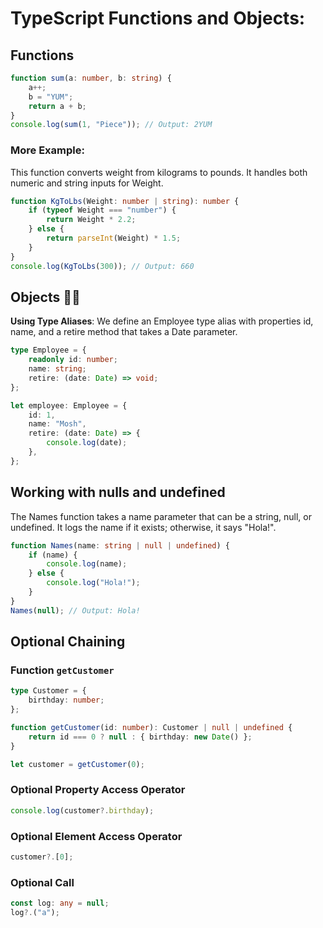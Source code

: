 # TypeScript Functions and Objects:

## Functions

```typescript
function sum(a: number, b: string) {
	a++;
	b = "YUM";
	return a + b;
}
console.log(sum(1, "Piece")); // Output: 2YUM
```

### More Example:

This function converts weight from kilograms to pounds. It handles both numeric and string inputs for Weight.

```typescript
function KgToLbs(Weight: number | string): number {
	if (typeof Weight === "number") {
		return Weight * 2.2;
	} else {
		return parseInt(Weight) * 1.5;
	}
}
console.log(KgToLbs(300)); // Output: 660
```

## Objects 🧍‍♂️

**Using Type Aliases**:
We define an Employee type alias with properties id, name, and a retire method that takes a Date parameter.

```typescript
type Employee = {
	readonly id: number;
	name: string;
	retire: (date: Date) => void;
};

let employee: Employee = {
	id: 1,
	name: "Mosh",
	retire: (date: Date) => {
		console.log(date);
	},
};
```

## Working with nulls and undefined

The Names function takes a name parameter that can be a string, null, or undefined. It logs the name if it exists; otherwise, it says "Hola!".

```typescript
function Names(name: string | null | undefined) {
	if (name) {
		console.log(name);
	} else {
		console.log("Hola!");
	}
}
Names(null); // Output: Hola!
```

## Optional Chaining

### Function `getCustomer`

```typescript
type Customer = {
	birthday: number;
};

function getCustomer(id: number): Customer | null | undefined {
	return id === 0 ? null : { birthday: new Date() };
}

let customer = getCustomer(0);
```

### Optional Property Access Operator

```typescript
console.log(customer?.birthday);
```

### Optional Element Access Operator

```typescript
customer?.[0];
```

### Optional Call

```typescript
const log: any = null;
log?.("a");
```
